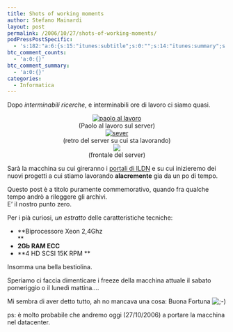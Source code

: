 ```yaml
---
title: Shots of working moments
author: Stefano Mainardi
layout: post
permalink: /2006/10/27/shots-of-working-moments/
podPressPostSpecific:
  - 's:182:"a:6:{s:15:"itunes:subtitle";s:0:"";s:14:"itunes:summary";s:0:"";s:15:"itunes:keywords";s:0:"";s:13:"itunes:author";s:0:"";s:15:"itunes:explicit";s:0:"";s:12:"itunes:block";s:2:"no";}";'
btc_comment_counts:
  - 'a:0:{}'
btc_comment_summary:
  - 'a:0:{}'
categories:
  - Informatica
---
```

<p style="text-align: left">
  Dopo <em>interminabili ricerche</em>, e interminabili ore di lavoro ci siamo quasi.
</p>

<div style="text-align: center">
  <a href="http://www.flickr.com/photos/mainardi/280172163/"><img alt="paolo al lavoro" title="paolo al lavoro" src="http://static.flickr.com/119/280172163_bd78a524b2_o.png" /></a>
</div>

<div style="text-align: center">
  (Paolo al lavoro sul server)
</div>

<!--more-->

<div style="text-align: center">
  <a href="http://www.flickr.com/photos/mainardi/280172072/"><img alt="sever" title="sever" src="http://static.flickr.com/101/280172072_88c7ebfbe9_o.png" /></a>
</div>

<div style="text-align: center">
  (retro del server su cui sta lavorando)
</div>

<div style="text-align: center">
  <a href="http://www.flickr.com/photos/mainardi/280172126/"><img src="http://static.flickr.com/79/280172126_dc48800de7_o.png" /></a>
</div>

<div style="text-align: center">
  (frontale del server)
</div>

Sarà la macchina su cui gireranno i [portali di ILDN][1] e su cui inizieremo dei nuovi progetti a cui stiamo lavorando **alacremente** gia da un po di tempo.

Questo post è a titolo puramente commemorativo, quando fra qualche tempo andrò a rileggere gli archivi.  
E&#8217; il nostro punto zero.

Per i pià curiosi, *un estratto* delle caratteristiche tecniche:

*   **Biprocessore Xeon 2,4Ghz  
    **
*   **2Gb RAM ECC**
*   **4 HD SCSI 15K RPM **

Insomma una bella bestiolina.

Speriamo ci faccia dimenticare i freeze della macchina attuale il sabato pomeriggio o il lunedì mattina&#8230;.

Mi sembra di aver detto tutto, ah no mancava una cosa: Buona Fortuna <img src="http://www.stefanomainardi.com/wp-includes/images/smilies/icon_wink.gif" alt=";-)" class="wp-smiley" />

ps: è molto probabile che andremo oggi (27/10/2006) a portare la macchina nel datacenter.

 [1]: http://www.ildn.net/modules/xfsection/article.php?articleid=1 "ildn portals"